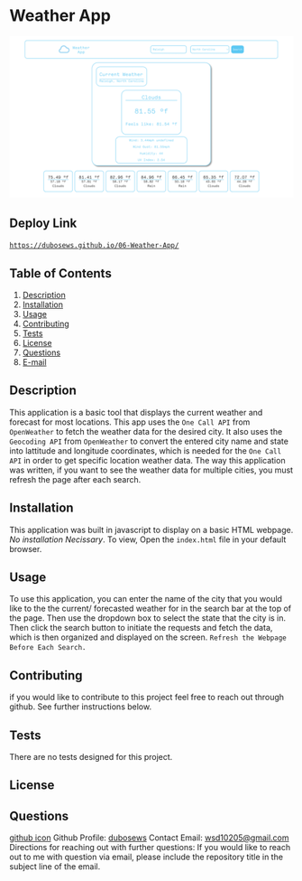 # Weather App

<img src="./assets/img/appScreenshot.png">

## Deploy Link
<a href="https://dubosews.github.io/06-Weather-App/">``` https://dubosews.github.io/06-Weather-App/ ```</a>

## Table of Contents
  1. [Description](#description) 
  2. [Installation](#installation)
  3. [Usage](#usage)  
  4. [Contributing](#contributing)
  5. [Tests](#tests)
  6. [License](#license)
  7. [Questions](#questions)
  8. [E-mail](#e-mail)

## Description
This application is a basic tool that displays the current weather and forecast for most locations. This app uses the ```One Call API``` from ```OpenWeather``` to fetch the weather data for the desired city. It also uses the ```Geocoding API``` from ```OpenWeather``` to convert the entered city name and state into lattitude and longitude coordinates, which is needed for the ```One Call API``` in order to get specific location weather data. The way this application was written, if you want to see the weather data for multiple cities, you must refresh the page after each search. 

## Installation
This application was built in javascript to display on a basic HTML webpage. *No installation Necissary*. To view, Open the ```index.html``` file in your default browser.

## Usage
To use this application, you can enter the name of the city that you would like to the the current/ forecasted weather for in the search bar at the top of the page. Then use the dropdown box to select the state that the city is in. Then click the search button to initiate the requests and fetch the data, which is then organized and displayed on the screen. ```Refresh the Webpage Before Each Search.```

## Contributing
if you would like to contribute to this project feel free to reach out through github. See further instructions below. 

## Tests
There are no tests designed for this project.

## License
 

## Questions
[github icon](./github-icon-small.png)
Github Profile: [dubosews](https://github.com/dubosews)
Contact Email: [wsd10205@gmail.com](mailto:wsd10205@gmail.com)
Directions for reaching out with further questions:
    If you would like to reach out to me with question via email, please include the repository title in the subject line of the email. 

